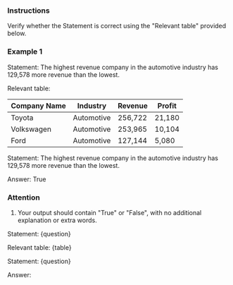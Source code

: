 ### Instructions
Verify whether the Statement is correct using the "Relevant table" provided below.

### Example 1 
Statement: The highest revenue company in the automotive industry has 129,578 more revenue than the lowest.

Relevant table:

| Company Name | Industry    | Revenue | Profit |
|--------------|-------------|---------|--------|
| Toyota       | Automotive  | 256,722 | 21,180 |
| Volkswagen   | Automotive  | 253,965 | 10,104 |
| Ford         | Automotive  | 127,144 | 5,080  |

Statement: The highest revenue company in the automotive industry has 129,578 more revenue than the lowest.

Answer:
True

### Attention
1. Your output should contain "True" or "False", with no additional explanation or extra words.


Statement:
{question}

Relevant table:
{table}

Statement:
{question}

Answer: